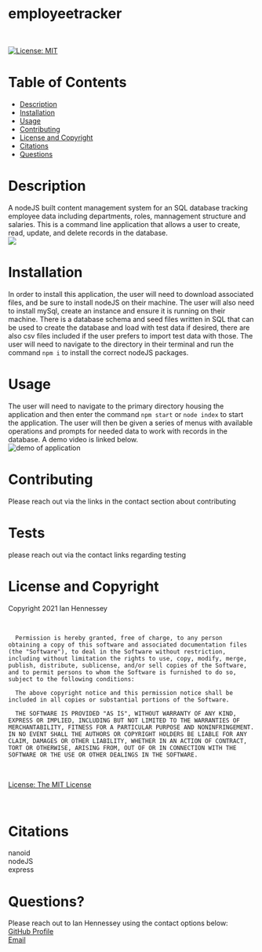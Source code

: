 # employeetracker
<br>

  [![License: MIT](https://img.shields.io/badge/License-MIT-yellow.svg)](https://opensource.org/licenses/MIT) 
  <br>

  # Table of Contents
  - [Description](#Description)
  - [Installation](#Installation)
  - [Usage](#Usage)
  - [Contributing](#Contributing)
  - [License and Copyright](#License-and-Copyright)
  - [Citations](#Citations)
  - [Questions](#Questions)
  
  # Description
  
A nodeJS built content management system for an SQL database tracking employee data including departments, roles, mannagement structure and salaries.  This is a command line application that allows a user to create, read, update, and delete records in the database.<br>
  ![](./img/teamprofilegenerator.png) <br>
  
  # Installation
  
  In order to install this application, the user will need to download associated files, and be sure to install nodeJS on their machine.  The user will also need to install mySql, create an instance and ensure it is running on their machine.  There is a database schema and seed files written in SQL that can be used to create the database and load with test data if desired, there are also csv files included if the user prefers to import test data with those.  The user will need to navigate to the directory in their terminal and run the command ```npm i``` to install the correct nodeJS packages.<br>
  
  # Usage
  
The user will need to navigate to the primary directory housing the application and then enter the command ```npm start``` or ```node index``` to start the application.  The user will then be given a series of menus with available operations and prompts for needed data to work with records in the database.  A demo video is linked below. <br>
  ![demo of application](./public/img/demoofapplication.gif) <br>
 
  
  # Contributing
  
  Please reach out via the links in the contact section about contributing<br>
  
  # Tests
  
  please reach out via the contact links regarding testing <br>
  
  # License and Copyright
  
  Copyright 2021 Ian Hennessey
  
  <br>

  
      Permission is hereby granted, free of charge, to any person obtaining a copy of this software and associated documentation files (the "Software"), to deal in the Software without restriction, including without limitation the rights to use, copy, modify, merge, publish, distribute, sublicense, and/or sell copies of the Software, and to permit persons to whom the Software is furnished to do so, subject to the following conditions:
      
      The above copyright notice and this permission notice shall be included in all copies or substantial portions of the Software.
      
      THE SOFTWARE IS PROVIDED "AS IS", WITHOUT WARRANTY OF ANY KIND, EXPRESS OR IMPLIED, INCLUDING BUT NOT LIMITED TO THE WARRANTIES OF MERCHANTABILITY, FITNESS FOR A PARTICULAR PURPOSE AND NONINFRINGEMENT. IN NO EVENT SHALL THE AUTHORS OR COPYRIGHT HOLDERS BE LIABLE FOR ANY CLAIM, DAMAGES OR OTHER LIABILITY, WHETHER IN AN ACTION OF CONTRACT, TORT OR OTHERWISE, ARISING FROM, OUT OF OR IN CONNECTION WITH THE SOFTWARE OR THE USE OR OTHER DEALINGS IN THE SOFTWARE.
      

  <br>

  [License: The MIT License](<https://opensource.org/licenses/MIT>)

  <br>

  # Citations

  nanoid <br>
  nodeJS <br>
  express <br>
  
  # Questions?
  Please reach out to Ian Hennessey using the contact options below: <br>
  [GitHub Profile](<https://github.com/atleastitsanethosman>)<br>
  [Email](<mailto:ian.hennessey@gmail.com>)
  
